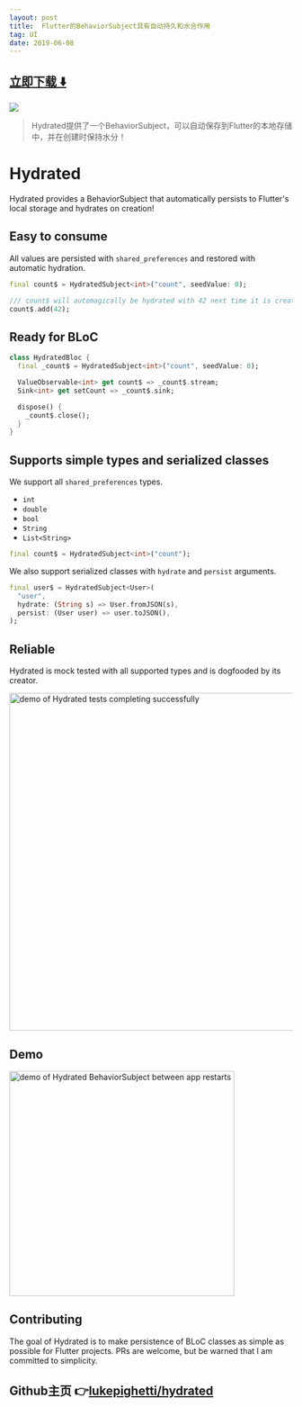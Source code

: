 ```yaml
---
layout: post
title:  Flutter的BehaviorSubject具有自动持久和水合作用
tag: UI
date: 2019-06-08
---
```


 


## [立即下载 ️⬇️ ](https://codeload.github.com/lukepighetti/hydrated/zip/master) 
<p-7> 

 
![](https://flutterawesome.com/content/images/2019/02/hydrated.jpg)
 
>
> Hydrated提供了一个BehaviorSubject，可以自动保存到Flutter的本地存储中，并在创建时保持水分！
>

 
# Hydrated

Hydrated provides a BehaviorSubject that automatically persists to Flutter's local storage and hydrates on creation!

## Easy to consume

All values are persisted with `shared_preferences` and restored with automatic hydration.

```dart
final count$ = HydratedSubject<int>("count", seedValue: 0);

/// count$ will automagically be hydrated with 42 next time it is created
count$.add(42);
```

## Ready for BLoC

```dart
class HydratedBloc {
  final _count$ = HydratedSubject<int>("count", seedValue: 0);

  ValueObservable<int> get count$ => _count$.stream;
  Sink<int> get setCount => _count$.sink;

  dispose() {
    _count$.close();
  }
}
```

## Supports simple types and serialized classes

We support all `shared_preferences` types.

- `int`
- `double`
- `bool`
- `String`
- `List<String>`

```dart
final count$ = HydratedSubject<int>("count");
```

We also support serialized classes with `hydrate` and `persist` arguments.

```dart
final user$ = HydratedSubject<User>(
  "user",
  hydrate: (String s) => User.fromJSON(s),
  persist: (User user) => user.toJSON(),
);
```

## Reliable

Hydrated is mock tested with all supported types and is dogfooded by its creator.

<img alt="demo of Hydrated tests completing successfully" src="https://raw.githubusercontent.com/lukepighetti/hydrated/master/docs/tests.gif" width="600"/>

## Demo

<img alt="demo of Hydrated BehaviorSubject between app restarts" src="https://raw.githubusercontent.com/lukepighetti/hydrated/master/docs/hydrated.gif" width="400"/>

## Contributing

The goal of Hydrated is to make persistence of BLoC classes as simple as possible for Flutter projects. PRs are welcome, but be warned that I am committed to simplicity.
## Github主页 👉[lukepighetti/hydrated](http://github.com/lukepighetti/hydrated)